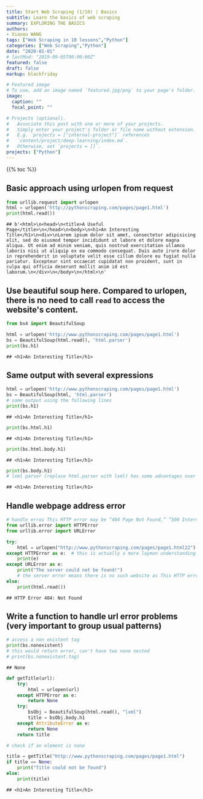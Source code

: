 ```yaml
---
title: Start Web Scraping (1/10) | Basics
subtitle: Learn the basics of web scraping
summary: EXPLORING THE BASICS
authors:
- Xiaoou WANG
tags: ["Web Scraping in 10 lessons","Python"]
categories: ["Web Scraping","Python"]
date: "2020-01-01"
# lastMod: "2019-09-05T00:00:00Z"
featured: false
draft: false
markup: blackfriday

# Featured image
# To use, add an image named `featured.jpg/png` to your page's folder.
image:
  caption: ""
  focal_point: ""

# Projects (optional).
#   Associate this post with one or more of your projects.
#   Simply enter your project's folder or file name without extension.
#   E.g. `projects = ["internal-project"]` references
#   `content/project/deep-learning/index.md`.
#   Otherwise, set `projects = []`.
projects: ["Python"]
---
```


{{% toc %}}


## Basic approach using urlopen from request


```python
from urllib.request import urlopen
html = urlopen('http://pythonscraping.com/pages/page1.html')
print(html.read())
```

```
## b'<html>\n<head>\n<title>A Useful Page</title>\n</head>\n<body>\n<h1>An Interesting Title</h1>\n<div>\nLorem ipsum dolor sit amet, consectetur adipisicing elit, sed do eiusmod tempor incididunt ut labore et dolore magna aliqua. Ut enim ad minim veniam, quis nostrud exercitation ullamco laboris nisi ut aliquip ex ea commodo consequat. Duis aute irure dolor in reprehenderit in voluptate velit esse cillum dolore eu fugiat nulla pariatur. Excepteur sint occaecat cupidatat non proident, sunt in culpa qui officia deserunt mollit anim id est laborum.\n</div>\n</body>\n</html>\n'
```

## Use beautiful soup here. Compared to urlopen, there is no need to call `read` to access the website's content.



```python
from bs4 import BeautifulSoup

html = urlopen('http://www.pythonscraping.com/pages/page1.html')
bs = BeautifulSoup(html.read(), 'html.parser')
print(bs.h1)
```

```
## <h1>An Interesting Title</h1>
```

## Same output with several expressions



```python
html = urlopen('http://www.pythonscraping.com/pages/page1.html')
bs = BeautifulSoup(html, 'html.parser')
# same output using the following lines
print(bs.h1)
```

```
## <h1>An Interesting Title</h1>
```

```python
print(bs.html.h1)
```

```
## <h1>An Interesting Title</h1>
```

```python
print(bs.html.body.h1)
```

```
## <h1>An Interesting Title</h1>
```

```python
print(bs.body.h1)
# lxml parser (replace html.parser with lxml) has some advantages over html.parser in that it is generally better at parsing “messy” or malformed HTML code. It is forgiving and fixes problems like unclosed tags, tags that are improperly nested, and missing head or body tags. It is also somewhat faster than html.parser, although speed is not necessarily an advantage in web scraping, given that the speed of the network itself will almost always be your largest bottleneck.  P.S. html5lib is also possible
```

```
## <h1>An Interesting Title</h1>
```

## Handle webpage address error



```python
# handle erros This HTTP error may be “404 Page Not Found,” “500 Internal Server Error,” and so forth
from urllib.error import HTTPError
from urllib.error import URLError

try:
    html = urlopen("http://www.pythonscraping.com/pages/page1.html22")
except HTTPError as e:  # this is actually a more layman understanding of URLError. HTTPError is a predefined name so that you can't replace it with other names
    print(e)
except URLError as e:
    print("The server could not be found!")
    # the server error means there is no such website as This HTTP error may be “404 Page Not Found,” “500 Internal Server Error,” and so forth
else:
    print(html.read())
```

```
## HTTP Error 404: Not Found
```

## Write a function to handle url error problems (very important to group usual patterns)



```python
# access a non existent tag
print(bs.nonexistent)
# this would return error, can't have two none nested
# print(bs.nonexistent.tag)
```

```
## None
```


```python
def getTitle(url):
    try:
        html = urlopen(url)
    except HTTPError as e:
        return None
    try:
        bsObj = BeautifulSoup(html.read(), "lxml")
        title = bsObj.body.h1
    except AttributeError as e:
        return None
    return title

# check if an element is none

title = getTitle("http://www.pythonscraping.com/pages/page1.html")
if title == None:
    print("Title could not be found")
else:
    print(title)
```

```
## <h1>An Interesting Title</h1>
```
